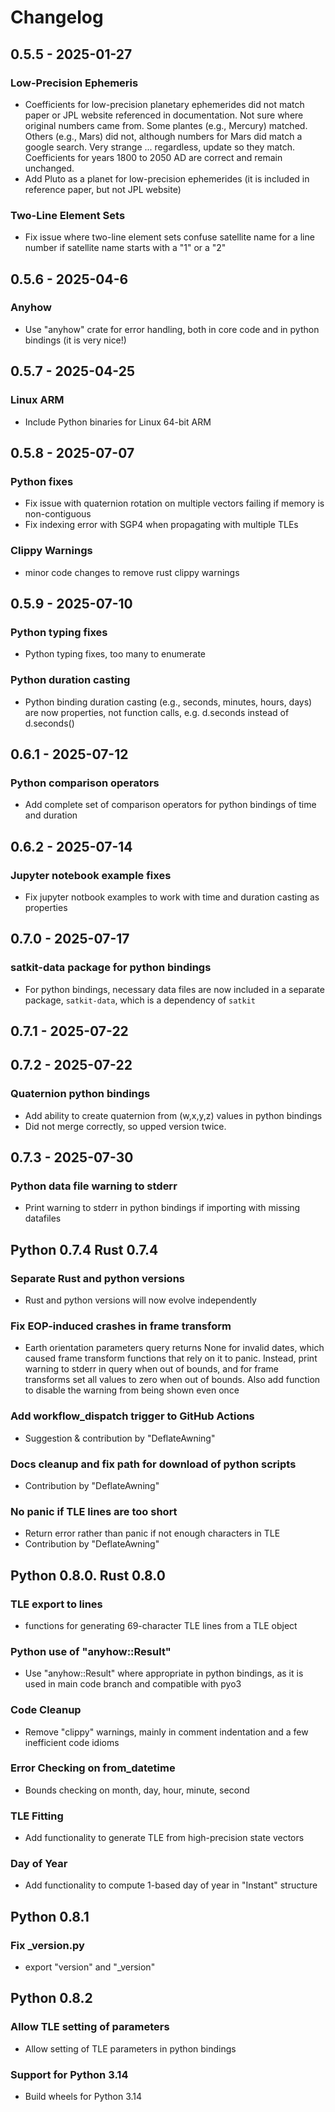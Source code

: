 # Changelog

## 0.5.5 - 2025-01-27

### Low-Precision Ephemeris
 - Coefficients for low-precision planetary ephemerides did not match paper or JPL website referenced in documentation.  Not sure where original numbers came from.  Some plantes (e.g., Mercury) matched.  Others (e.g., Mars) did not, although numbers for Mars did match a google search. Very strange ... regardless, update so they match.  Coefficients for years 1800 to 2050 AD are correct and remain unchanged.
 - Add Pluto as a planet for low-precision ephemerides (it is included in reference paper, but not JPL website)

### Two-Line Element Sets
- Fix issue where two-line element sets confuse satellite name for a line number if satellite name starts with a "1" or a "2"

## 0.5.6 - 2025-04-6

### Anyhow
- Use "anyhow" crate for error handling, both in core code and in python bindings (it is very nice!)

## 0.5.7 - 2025-04-25

### Linux ARM
- Include Python binaries for Linux 64-bit ARM

## 0.5.8 - 2025-07-07

### Python fixes
- Fix issue with quaternion rotation on multiple vectors failing if memory is non-contiguous
- Fix indexing error with SGP4 when propagating with multiple TLEs

### Clippy Warnings
- minor code changes to remove rust clippy warnings


## 0.5.9 - 2025-07-10

### Python typing fixes
- Python typing fixes, too many to enumerate

### Python duration casting
- Python binding duration casting (e.g., seconds, minutes, hours, days) are now properties, not function calls, e.g. d.seconds instead of d.seconds()


## 0.6.1 - 2025-07-12

### Python comparison operators
- Add complete set of comparison operators for python bindings of time and duration

## 0.6.2 - 2025-07-14

### Jupyter notebook example fixes
- Fix jupyter notbook examples to work with time and duration casting as properties


## 0.7.0 - 2025-07-17

### satkit-data package for python bindings
- For python bindings, necessary data files are now included in a separate package, ``satkit-data``, which is a dependency of ``satkit``


## 0.7.1 - 2025-07-22
## 0.7.2 - 2025-07-22

### Quaternion python bindings
 - Add ability to create quaternion from (w,x,y,z) values in python bindings
 - Did not merge correctly, so upped version twice.

## 0.7.3 - 2025-07-30

### Python data file warning to stderr
 - Print warning to stderr in python bindings if importing with missing datafiles

## Python 0.7.4 Rust 0.7.4

### Separate Rust and python versions
 - Rust and python versions will now evolve independently

### Fix EOP-induced crashes in frame transform
 - Earth orientation parameters query returns None for invalid dates, which caused frame transform functions that rely on it to panic.  Instead, print warning to stderr in query when out of bounds, and for frame transforms set all values to zero when out of bounds.  Also add function to disable the warning from being shown even once

### Add workflow_dispatch trigger to GitHub Actions
 - Suggestion & contribution by "DeflateAwning"

### Docs cleanup and fix path for download of python scripts
 - Contribution by "DeflateAwning"

### No panic if TLE lines are too short
 - Return error rather than panic if not enough characters in TLE
 - Contribution by "DeflateAwning"


## Python 0.8.0.  Rust 0.8.0
  
### TLE export to lines
  - functions for generating 69-character TLE lines from a TLE object

### Python use of "anyhow::Result"
  - Use "anyhow::Result" where appropriate in python bindings, as it is used in main code branch and compatible with pyo3

### Code Cleanup
  - Remove "clippy" warnings, mainly in comment indentation and a few inefficient code idioms

### Error Checking on from_datetime
  - Bounds checking on month, day, hour, minute, second

### TLE Fitting
  - Add functionality to generate TLE from high-precision state vectors

### Day of Year
  - Add functionality to compute 1-based day of year in "Instant" structure

## Python 0.8.1

### Fix _version.py
  - export "version" and "_version"

## Python 0.8.2

### Allow TLE setting of parameters
  - Allow setting of TLE parameters in python bindings

### Support for Python 3.14
  - Build wheels for Python 3.14